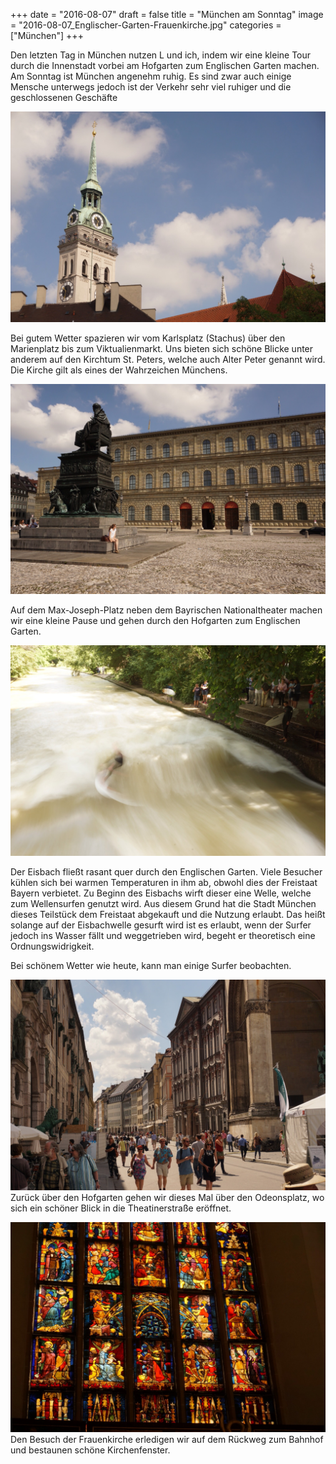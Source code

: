 +++
date = "2016-08-07"
draft = false
title = "München am Sonntag"
image = "2016-08-07_Englischer-Garten-Frauenkirche.jpg"
categories = ["München"]
+++

Den letzten Tag in München nutzen L und ich,
indem wir eine kleine Tour durch die Innenstadt vorbei am Hofgarten zum Englischen Garten machen.
Am Sonntag ist München angenehm ruhig. Es sind zwar auch einige Mensche unterwegs
jedoch ist der Verkehr sehr viel ruhiger und die geschlossenen Geschäfte

![Rathausturm](/images/2016-08-07_Alter-Peter.jpg)

Bei gutem Wetter spazieren wir vom Karlsplatz (Stachus) über den Marienplatz
bis zum Viktualienmarkt. Uns bieten sich schöne Blicke unter anderem auf den
Kirchtum St. Peters, welche auch Alter Peter genannt wird. Die Kirche gilt als eines
der Wahrzeichen Münchens.

![Max-Joseph-Platz](/images/2016-08-07_Residenz.jpg)

Auf dem Max-Joseph-Platz neben dem Bayrischen Nationaltheater machen wir eine
kleine Pause und gehen durch den Hofgarten zum Englischen Garten.

![Eisenachwelle](/images/2016-08-07_Eisbachwelle.jpg)

Der Eisbach fließt rasant quer durch den Englischen Garten.
Viele Besucher kühlen sich bei warmen Temperaturen in ihm ab,
obwohl dies der Freistaat Bayern verbietet.
Zu Beginn des Eisbachs wirft dieser eine Welle, welche zum Wellensurfen genutzt
wird. Aus diesem Grund hat die Stadt München dieses Teilstück dem Freistaat
abgekauft und die Nutzung erlaubt.
Das heißt solange auf der Eisbachwelle gesurft wird ist es erlaubt, wenn
der Surfer jedoch ins Wasser fällt und weggetrieben wird, begeht er
theoretisch eine Ordnungswidrigkeit.

Bei schönem Wetter wie heute, kann man einige Surfer beobachten.

![Straße zum Odeonsplatz](/images/2016-08-07_Odeonsplatz.jpg)
Zurück über den Hofgarten gehen wir dieses Mal über den Odeonsplatz,
wo sich ein schöner Blick in die Theatinerstraße eröffnet.

![Fenster der Frauenkirche](/images/2016-08-07_Frauenkirche-Fenster.jpg)
Den Besuch der Frauenkirche erledigen wir auf dem Rückweg zum Bahnhof
und bestaunen schöne Kirchenfenster.

